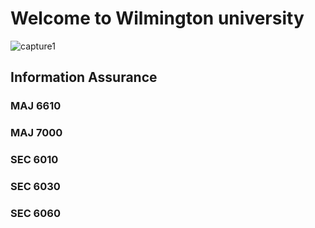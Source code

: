 # Welcome to Wilmington university

![capture1](https://user-images.githubusercontent.com/44885441/48521130-2ff67780-e841-11e8-8efa-807518dbd66f.PNG)

## Information Assurance
### MAJ 6610
### MAJ 7000
### SEC 6010
### SEC 6030
### SEC 6060
